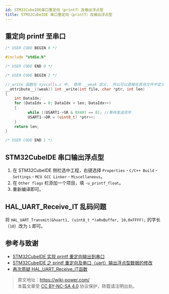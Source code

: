 ```yaml
---
id: STM32CubeIDE串口重定向（printf）及输出浮点型
title: STM32CubeIDE 串口重定向（printf）及输出浮点型
---
```


## 重定向 printf 至串口

```c title="usart.c"
/* USER CODE BEGIN 0 */

#include "stdio.h"

/* USER CODE END 0 */

/* USER CODE BEGIN 1 */

//_write 函数在 syscalls.c 中， 使用 __weak 定义， 所以可以直接在其他文件中定义 _write 函数
__attribute__((weak)) int _write(int file, char *ptr, int len)
{
	int DataIdx;
	for (DataIdx = 0; DataIdx < len; DataIdx++)
	{
		  while ((USART1->SR & 0X40) == 0); //等待发送完毕
		  USART1->DR = (uint8_t) *ptr++;
	}
	return len;
}

/* USER CODE END 1 */
```

## STM32CubeIDE 串口输出浮点型

1. 在 STM32CubeIDE 侧栏选中工程，右键选择 `Properties` - `C/C++ Build` - `Settings` - `MCU GCC Linker` - `Miscellaneous`。
2. 在 `Other flags` 栏添加一个项目，填 `-u_printf_float`。
3. 重新编译即可。

## HAL_UART_Receive_IT 乱码问题

将 `HAL_UART_Transmit(&huart1, (uint8_t *)aRxBuffer, 10,0xFFFF);` 的字长（`10`）改为 `1` 即可。

## 参考与致谢

- [STM32CubeIDE 实现 printf 重定向输出到串口](https://blog.51cto.com/u_15353042/3751177)
- [STM32CubeIDE 之 printf 重定向及串口（uart）输出浮点型数据的修改](https://blog.csdn.net/qq_42980638/article/details/98359026)
- [再次质疑 HAL_UART_Receive_IT函数](https://shequ.stmicroelectronics.cn/forum.php?mod=viewthread&tid=615546)

> 原文地址：<https://wiki-power.com/>  
> 本篇文章受 [CC BY-NC-SA 4.0](https://creativecommons.org/licenses/by/4.0/deed.zh) 协议保护，转载请注明出处。

